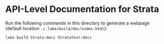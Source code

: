 # API-Level Documentation for Strata

Run the following commands in this directory to generate a webpage
(default location `./.lake/build/doc/index.html`):

```
lake build Strata:docs StrataTest:docs
```
